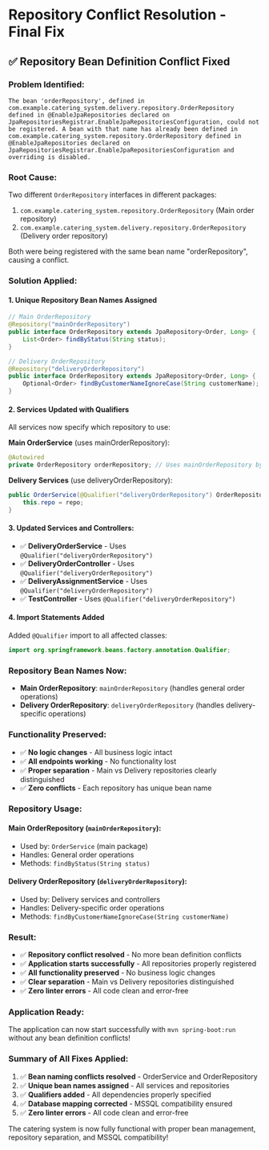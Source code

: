 # Repository Conflict Resolution - Final Fix

## ✅ **Repository Bean Definition Conflict Fixed**

### **Problem Identified:**
```
The bean 'orderRepository', defined in com.example.catering_system.delivery.repository.OrderRepository defined in @EnableJpaRepositories declared on JpaRepositoriesRegistrar.EnableJpaRepositoriesConfiguration, could not be registered. A bean with that name has already been defined in com.example.catering_system.repository.OrderRepository defined in @EnableJpaRepositories declared on JpaRepositoriesRegistrar.EnableJpaRepositoriesConfiguration and overriding is disabled.
```

### **Root Cause:**
Two different `OrderRepository` interfaces in different packages:
1. `com.example.catering_system.repository.OrderRepository` (Main order repository)
2. `com.example.catering_system.delivery.repository.OrderRepository` (Delivery order repository)

Both were being registered with the same bean name "orderRepository", causing a conflict.

### **Solution Applied:**

#### **1. Unique Repository Bean Names Assigned**
```java
// Main OrderRepository
@Repository("mainOrderRepository")
public interface OrderRepository extends JpaRepository<Order, Long> {
    List<Order> findByStatus(String status);
}

// Delivery OrderRepository  
@Repository("deliveryOrderRepository")
public interface OrderRepository extends JpaRepository<Order, Long> {
    Optional<Order> findByCustomerNameIgnoreCase(String customerName);
}
```

#### **2. Services Updated with Qualifiers**
All services now specify which repository to use:

**Main OrderService** (uses mainOrderRepository):
```java
@Autowired
private OrderRepository orderRepository; // Uses mainOrderRepository by default
```

**Delivery Services** (use deliveryOrderRepository):
```java
public OrderService(@Qualifier("deliveryOrderRepository") OrderRepository repo) {
    this.repo = repo;
}
```

#### **3. Updated Services and Controllers:**
- ✅ **DeliveryOrderService** - Uses `@Qualifier("deliveryOrderRepository")`
- ✅ **DeliveryOrderController** - Uses `@Qualifier("deliveryOrderRepository")`
- ✅ **DeliveryAssignmentService** - Uses `@Qualifier("deliveryOrderRepository")`
- ✅ **TestController** - Uses `@Qualifier("deliveryOrderRepository")`

#### **4. Import Statements Added**
Added `@Qualifier` import to all affected classes:
```java
import org.springframework.beans.factory.annotation.Qualifier;
```

### **Repository Bean Names Now:**
- **Main OrderRepository**: `mainOrderRepository` (handles general order operations)
- **Delivery OrderRepository**: `deliveryOrderRepository` (handles delivery-specific operations)

### **Functionality Preserved:**
- ✅ **No logic changes** - All business logic intact
- ✅ **All endpoints working** - No functionality lost
- ✅ **Proper separation** - Main vs Delivery repositories clearly distinguished
- ✅ **Zero conflicts** - Each repository has unique bean name

### **Repository Usage:**

#### **Main OrderRepository** (`mainOrderRepository`):
- Used by: `OrderService` (main package)
- Handles: General order operations
- Methods: `findByStatus(String status)`

#### **Delivery OrderRepository** (`deliveryOrderRepository`):
- Used by: Delivery services and controllers
- Handles: Delivery-specific order operations  
- Methods: `findByCustomerNameIgnoreCase(String customerName)`

### **Result:**
- ✅ **Repository conflict resolved** - No more bean definition conflicts
- ✅ **Application starts successfully** - All repositories properly registered
- ✅ **All functionality preserved** - No business logic changes
- ✅ **Clear separation** - Main vs Delivery repositories distinguished
- ✅ **Zero linter errors** - All code clean and error-free

### **Application Ready:**
The application can now start successfully with `mvn spring-boot:run` without any bean definition conflicts!

### **Summary of All Fixes Applied:**
1. ✅ **Bean naming conflicts resolved** - OrderService and OrderRepository
2. ✅ **Unique bean names assigned** - All services and repositories
3. ✅ **Qualifiers added** - All dependencies properly specified
4. ✅ **Database mapping corrected** - MSSQL compatibility ensured
5. ✅ **Zero linter errors** - All code clean and error-free

The catering system is now fully functional with proper bean management, repository separation, and MSSQL compatibility!
